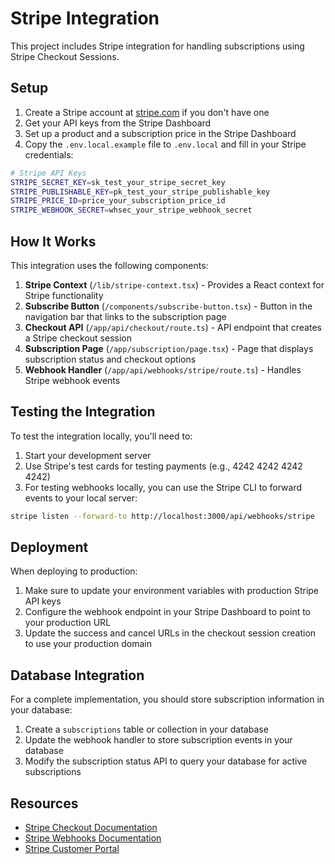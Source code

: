# Stripe Integration

This project includes Stripe integration for handling subscriptions using Stripe Checkout Sessions.

## Setup

1. Create a Stripe account at [stripe.com](https://stripe.com) if you don't have one
2. Get your API keys from the Stripe Dashboard
3. Set up a product and a subscription price in the Stripe Dashboard
4. Copy the `.env.local.example` file to `.env.local` and fill in your Stripe credentials:

```bash
# Stripe API Keys
STRIPE_SECRET_KEY=sk_test_your_stripe_secret_key
STRIPE_PUBLISHABLE_KEY=pk_test_your_stripe_publishable_key
STRIPE_PRICE_ID=price_your_subscription_price_id
STRIPE_WEBHOOK_SECRET=whsec_your_stripe_webhook_secret
```

## How It Works

This integration uses the following components:

1. **Stripe Context** (`/lib/stripe-context.tsx`) - Provides a React context for Stripe functionality
2. **Subscribe Button** (`/components/subscribe-button.tsx`) - Button in the navigation bar that links to the subscription page
3. **Checkout API** (`/app/api/checkout/route.ts`) - API endpoint that creates a Stripe checkout session
4. **Subscription Page** (`/app/subscription/page.tsx`) - Page that displays subscription status and checkout options
5. **Webhook Handler** (`/app/api/webhooks/stripe/route.ts`) - Handles Stripe webhook events

## Testing the Integration

To test the integration locally, you'll need to:

1. Start your development server
2. Use Stripe's test cards for testing payments (e.g., 4242 4242 4242 4242)
3. For testing webhooks locally, you can use the Stripe CLI to forward events to your local server:

```bash
stripe listen --forward-to http://localhost:3000/api/webhooks/stripe
```

## Deployment

When deploying to production:

1. Make sure to update your environment variables with production Stripe API keys
2. Configure the webhook endpoint in your Stripe Dashboard to point to your production URL
3. Update the success and cancel URLs in the checkout session creation to use your production domain

## Database Integration

For a complete implementation, you should store subscription information in your database:

1. Create a `subscriptions` table or collection in your database
2. Update the webhook handler to store subscription events in your database
3. Modify the subscription status API to query your database for active subscriptions

## Resources

- [Stripe Checkout Documentation](https://docs.stripe.com/api/checkout/sessions)
- [Stripe Webhooks Documentation](https://docs.stripe.com/webhooks)
- [Stripe Customer Portal](https://docs.stripe.com/customer-portal)
